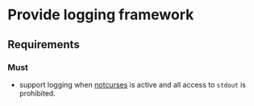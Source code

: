Provide logging framework
=========================

## Requirements

### Must

* support logging when [notcurses](https://github.com/dankamongmen/notcurses) is active and all access to `stdout` is prohibited.
